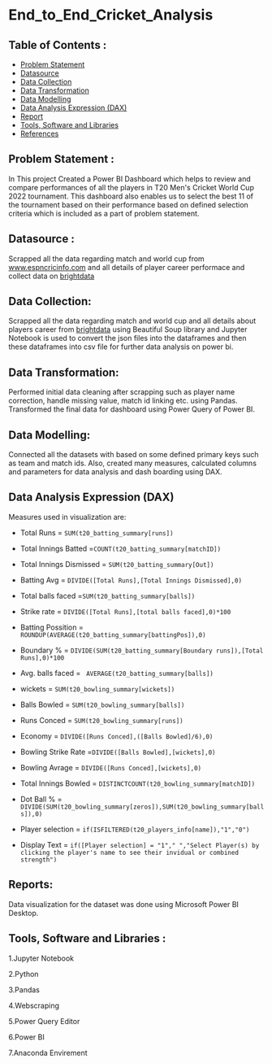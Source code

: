 # End_to_End_Cricket_Analysis
## Table of Contents :

- [Problem Statement](https://github.com/krishnaprasadhs/End_to_End_Cricket_Analysis#problem-statement-)
- [Datasource](https://github.com/krishnaprasadhs/End_to_End_Cricket_Analysis#datasource-)
- [Data Collection](https://github.com/krishnaprasadhs/End_to_End_Cricket_Analysis#data-collection)
- [Data Transformation](https://github.com/krishnaprasadhs/End_to_End_Cricket_Analysis#data-transformation)
- [Data Modelling](https://github.com/krishnaprasadhs/End_to_End_Cricket_Analysis#data-modelling)
- [Data Analysis Expression (DAX)](https://github.com/krishnaprasadhs/End_to_End_Cricket_Analysis#data-analysis-expression-dax)
- [Report](https://github.com/krishnaprasadhs/End_to_End_Cricket_Analysis#dashboard)
- [Tools, Software and Libraries](https://github.com/krishnaprasadhs/End_to_End_Cricket_Analysis#tools-software-and-libraries-)
- [References](https://github.com/krishnaprasadhs/End_to_End_Cricket_Analysis#references)

## Problem Statement :

In This project Created a Power BI Dashboard which helps to review and compare performances of all the players in T20 Men's Cricket World Cup 2022 tournament. This dashboard also enables us to select the best 11 of the tournament based on their performance based on defined selection criteria which is included as a part of problem statement.

## Datasource :

Scrapped all the data regarding match and world cup from www.espncricinfo.com and all details of player career performace and collect data on [brightdata](https://brightdata.com/)

## Data Collection:
Scrapped all the data regarding match and world cup and all details about players career from [brightdata](https://brightdata.com/) using Beautiful Soup library and Jupyter Notebook is used to convert the json files into the dataframes and then these dataframes into csv file for further data analysis on power bi.

## Data Transformation:
Performed initial data cleaning after scrapping such as player name correction, handle missing value, match id linking etc. using Pandas. Transformed the final data for dashboard using Power Query of Power BI.

## Data Modelling:
Connected all the datasets with based on some defined primary keys such as team and match ids. Also, created many measures, calculated columns and parameters for data analysis and dash boarding using DAX.

## Data Analysis Expression (DAX)
Measures used in visualization are:

- Total Runs = `SUM(t20_batting_summary[runs])`

- Total Innings Batted =`COUNT(t20_batting_summary[matchID])`

- Total Innings Dismissed = `SUM(t20_batting_summary[Out])`

- Batting Avg = `DIVIDE([Total Runs],[Total Innings Dismissed],0)`

- Total balls faced =`SUM(t20_batting_summary[balls])`

- Strike rate = `DIVIDE([Total Runs],[total balls faced],0)*100`

- Batting Possition = `ROUNDUP(AVERAGE(t20_batting_summary[battingPos]),0)`

- Boundary % = `DIVIDE(SUM(t20_batting_summary[Boundary runs]),[Total Runs],0)*100`

- Avg. balls faced = ` AVERAGE(t20_batting_summary[balls])`

- wickets = `SUM(t20_bowling_summary[wickets])`

- Balls Bowled = `SUM(t20_bowling_summary[balls])`

- Runs Conced = `SUM(t20_bowling_summary[runs])`

- Economy = `DIVIDE([Runs Conced],([Balls Bowled]/6),0)`

- Bowling Strike Rate =`DIVIDE([Balls Bowled],[wickets],0)`

- Bowling Avrage = `DIVIDE([Runs Conced],[wickets],0)`

- Total Innings Bowled = `DISTINCTCOUNT(t20_bowling_summary[matchID])`

- Dot Ball % =` DIVIDE(SUM(t20_bowling_summary[zeros]),SUM(t20_bowling_summary[balls]),0)`

- Player selection = `if(ISFILTERED(t20_players_info[name]),"1","0")`

- Display Text = `if([Player selection] = "1"," ","Select Player(s) by clicking the player's name to see their invidual or combined strength")`

## Reports:
Data visualization for the dataset was done using Microsoft Power BI Desktop.

## Tools, Software and Libraries :

1.Jupyter Notebook

2.Python

3.Pandas

4.Webscraping

5.Power Query Editor

6.Power BI

7.Anaconda Envirement
